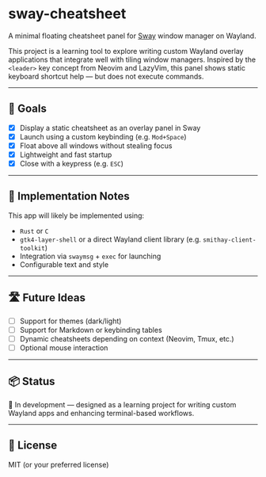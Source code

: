# sway-cheatsheet

A minimal floating cheatsheet panel for [Sway](https://swaywm.org/) window manager on Wayland.

This project is a learning tool to explore writing custom Wayland overlay applications that integrate well with tiling window managers. Inspired by the `<leader>` key concept from Neovim and LazyVim, this panel shows static keyboard shortcut help — but does not execute commands.

---

## 🚀 Goals

- [x] Display a static cheatsheet as an overlay panel in Sway
- [x] Launch using a custom keybinding (e.g. `Mod+Space`)
- [x] Float above all windows without stealing focus
- [x] Lightweight and fast startup
- [x] Close with a keypress (e.g. `ESC`)

---

## 🧰 Implementation Notes 

This app will likely be implemented using:

- `Rust` or `C`
- `gtk4-layer-shell` or a direct Wayland client library (e.g. `smithay-client-toolkit`)
- Integration via `swaymsg` + `exec` for launching
- Configurable text and style

---

## 🛣️ Future Ideas

- [ ] Support for themes (dark/light)
- [ ] Support for Markdown or keybinding tables
- [ ] Dynamic cheatsheets depending on context (Neovim, Tmux, etc.)
- [ ] Optional mouse interaction

---

## 📦 Status

🚧 In development — designed as a learning project for writing custom Wayland apps and enhancing terminal-based workflows.

---

## 📝 License

MIT (or your preferred license)
